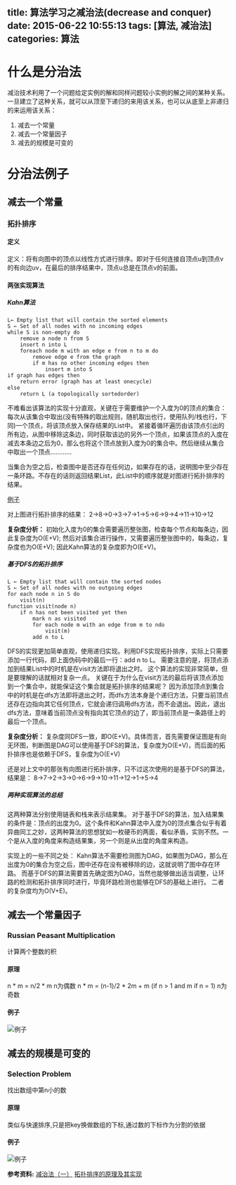 title: 算法学习之减治法(decrease and conquer)
date: 2015-06-22 10:55:13
tags: [算法, 减治法]
categories: 算法
---

# 什么是分治法
减治技术利用了一个问题给定实例的解和同样问题较小实例的解之间的某种关系。一旦建立了这种关系，就可以从顶至下递归的来用该关系，也可以从底至上非递归的来运用该关系：
1. 减去一个常量
2. 减去一个常量因子
3. 减去的规模是可变的

# 分治法例子

## 减去一个常量

### 拓扑排序

#### 定义
定义：将有向图中的顶点以线性方式进行排序。即对于任何连接自顶点u到顶点v的有向边uv，在最后的排序结果中，顶点u总是在顶点v的前面。

#### 两张实现算法

##### Kahn算法

    L← Empty list that will contain the sorted elements
    S ← Set of all nodes with no incoming edges
    while S is non-empty do
        remove a node n from S
        insert n into L
        foreach node m with an edge e from n to m do
            remove edge e from the graph
            if m has no other incoming edges then
                insert m into S
    if graph has edges then
        return error (graph has at least onecycle)
    else
        return L (a topologically sortedorder)

不难看出该算法的实现十分直观，关键在于需要维护一个入度为0的顶点的集合：
每次从该集合中取出(没有特殊的取出规则，随机取出也行，使用队列/栈也行，下同)一个顶点，将该顶点放入保存结果的List中。
紧接着循环遍历由该顶点引出的所有边，从图中移除这条边，同时获取该边的另外一个顶点，如果该顶点的入度在减去本条边之后为0，那么也将这个顶点放到入度为0的集合中。然后继续从集合中取出一个顶点…………

当集合为空之后，检查图中是否还存在任何边，如果存在的话，说明图中至少存在一条环路。不存在的话则返回结果List，此List中的顺序就是对图进行拓扑排序的结果。

[例子](http://7xjtfr.com1.z0.glb.clouddn.com/decreace_00.png)

对上图进行拓扑排序的结果：
2->8->0->3->7->1->5->6->9->4->11->10->12

**复杂度分析：**
初始化入度为0的集合需要遍历整张图，检查每个节点和每条边，因此复杂度为O(E+V);
然后对该集合进行操作，又需要遍历整张图中的，每条边，复杂度也为O(E+V);
因此Kahn算法的复杂度即为O(E+V)。

##### 基于DFS的拓扑排序

    L ← Empty list that will contain the sorted nodes
    S ← Set of all nodes with no outgoing edges
    for each node n in S do
        visit(n)
    function visit(node n)
        if n has not been visited yet then
            mark n as visited
            for each node m with an edge from m to ndo
                visit(m)
            add n to L

DFS的实现更加简单直观，使用递归实现。利用DFS实现拓扑排序，实际上只需要添加一行代码，即上面伪码中的最后一行：add n to L。
需要注意的是，将顶点添加到结果List中的时机是在visit方法即将退出之时。
这个算法的实现非常简单，但是要理解的话就相对复杂一点。
关键在于为什么在visit方法的最后将该顶点添加到一个集合中，就能保证这个集合就是拓扑排序的结果呢？
因为添加顶点到集合中的时机是在dfs方法即将退出之时，而dfs方法本身是个递归方法，只要当前顶点还存在边指向其它任何顶点，它就会递归调用dfs方法，而不会退出。因此，退出dfs方法，意味着当前顶点没有指向其它顶点的边了，即当前顶点是一条路径上的最后一个顶点。

**复杂度分析：**
复杂度同DFS一致，即O(E+V)。具体而言，首先需要保证图是有向无环图，判断图是DAG可以使用基于DFS的算法，复杂度为O(E+V)，而后面的拓扑排序也是依赖于DFS，复杂度为O(E+V)

还是对上文中的那张有向图进行拓扑排序，只不过这次使用的是基于DFS的算法，结果是：
8->7->2->3->0->6->9->10->11->12->1->5->4

##### 两种实现算法的总结

这两种算法分别使用链表和栈来表示结果集。
对于基于DFS的算法，加入结果集的条件是：顶点的出度为0。这个条件和Kahn算法中入度为0的顶点集合似乎有着异曲同工之妙，这两种算法的思想犹如一枚硬币的两面，看似矛盾，实则不然。一个是从入度的角度来构造结果集，另一个则是从出度的角度来构造。

实现上的一些不同之处：
Kahn算法不需要检测图为DAG，如果图为DAG，那么在出度为0的集合为空之后，图中还存在没有被移除的边，这就说明了图中存在环路。
而基于DFS的算法需要首先确定图为DAG，当然也能够做出适当调整，让环路的检测和拓扑排序同时进行，毕竟环路检测也能够在DFS的基础上进行。
二者的复杂度均为O(V+E)。

## 减去一个常量因子

### Russian Peasant Multiplication
计算两个整数的积

#### 原理
n \* m = n/2 \* m  n为偶数
n \* m  = (n-1)/2 \* 2m + m  (if n > 1  and m if n = 1) n为奇数

#### 例子
![例子](http://7xjtfr.com1.z0.glb.clouddn.com/decreace_01.png)


## 减去的规模是可变的

### Selection Problem
找出数组中第n小的数

#### 原理
类似与快速排序,只是把key换做数组的下标,通过数的下标作为分割的依据

#### 例子
![例子](http://7xjtfr.com1.z0.glb.clouddn.com/decreace_02.png)

**参考资料:**
[减治法（一）](http://www.cnblogs.com/kkgreen/archive/2011/06/17/2083915.html)
[拓扑排序的原理及其实现](http://blog.csdn.net/dm_vincent/article/details/7714519)
